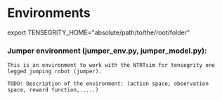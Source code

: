 # Environments

export TENSEGRITY_HOME="absolute/path/to/the/root/folder"

### Jumper environment (jumper_env.py, jumper_model.py):
    This is an environment to work with the NTRTsim for tensegrity one legged jumping robot (jumper).
    
    TODO: Description of the environment: (action space, observation space, reward function,.....)

